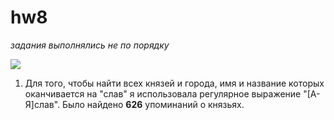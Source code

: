# hw8
*задания выполнялись не по порядку*

![](file:///Users/vozduh/Desktop/wu/2.png)
1. Для того, чтобы найти всех князей и города, имя и название которых оканчивается на "слав" я использовала регулярное выражение "[А-Я]слав". Было найдено **626** упоминаний о князьях. 
